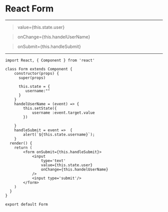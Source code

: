 # React Form 

<hr>

>  value={this.state.user}

> onChange={this.handelUserName}

> onSubmit={this.handleSubmit}

<hr>

```
import React, { Component } from 'react'

class Form extends Component {
    constructor(props) {
      super(props)
    
      this.state = {
         username:""
      }
    }
    handelUserName = (event) => {
        this.setState({
            username :event.target.value
        })
        
    }
    handleSubmit = event =>  {
        alert(`${this.state.username}`);
    }
  render() {
    return (
        <form onSubmit={this.handleSubmit}>
            <input
                type='text'
                value={this.state.user}
                onChange={this.handelUserName}
            />
            <input type='submit'/>
        </form>
    )
  }
}

export default Form
```

